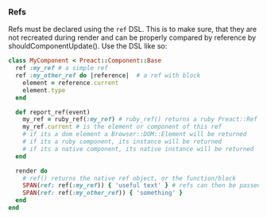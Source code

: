 ### Refs
Refs must be declared using the `ref` DSL. This is to make sure, that they are not recreated during render and can be properly
compared by reference by shouldComponentUpdate(). Use the DSL like so:
```ruby
class MyComponent < Preact::Component::Base
  ref :my_ref # a simple ref
  ref :my_other_ref do |reference|  # a ref with block
    element = reference.current
    element.type
  end

  def report_ref(event)
    my_ref = ruby_ref(:my_ref) # ruby_ref() returns a ruby Preact::Ref object
    my_ref.current # is the element or component of this ref
    # if its a dom element a Browser::DOM::Element will be returned
    # if its a ruby component, its instance will be returned
    # if its a native component, its native instance will be returned
  end

  render do
    # ref() returns the native ref object, or the function/block
    SPAN(ref: ref(:my_ref)) { 'useful text' } # refs can then be passed as prop
    SPAN(ref: ref(:my_other_ref)) { 'something' }
  end
end
```
